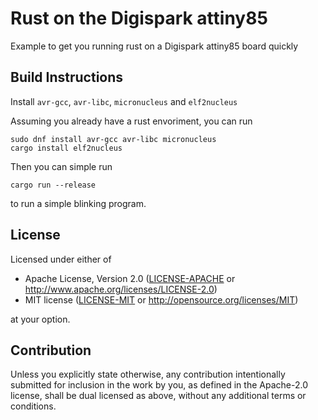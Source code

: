 Rust on the Digispark attiny85
======

Example to get you running rust on a Digispark attiny85 board quickly

## Build Instructions

Install `avr-gcc`, `avr-libc`, `micronucleus` and `elf2nucleus`

Assuming you already have a rust envoriment, you can run

```
sudo dnf install avr-gcc avr-libc micronucleus
cargo install elf2nucleus
```

Then you can simple run

```
cargo run --release
```

to run a simple blinking program.

## License

Licensed under either of

- Apache License, Version 2.0
   ([LICENSE-APACHE](LICENSE-APACHE) or <http://www.apache.org/licenses/LICENSE-2.0>)
- MIT license
   ([LICENSE-MIT](LICENSE-MIT) or <http://opensource.org/licenses/MIT>)

at your option.

## Contribution

Unless you explicitly state otherwise, any contribution intentionally submitted
for inclusion in the work by you, as defined in the Apache-2.0 license, shall
be dual licensed as above, without any additional terms or conditions.
